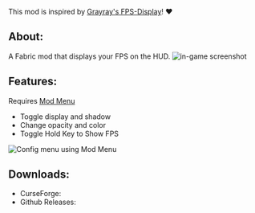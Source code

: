 This mod is inspired by [Grayray's FPS-Display](https://github.com/Grayray75/FPS-Display/releases)! ❤️

## About:
A Fabric mod that displays your FPS on the HUD.
![in-game screenshot](https://i.imgur.com/YE0XOTs.png)

## Features:
Requires [Mod Menu](https://github.com/TerraformersMC/ModMenu)
* Toggle display and shadow
* Change opacity and color
* Toggle Hold Key to Show FPS

![Config menu using Mod Menu](https://i.imgur.com/6wk4xYS.png)

## Downloads:
* CurseForge:
* Github Releases:
